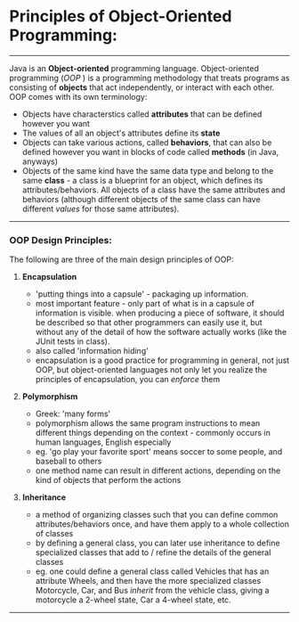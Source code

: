 # Principles of Object-Oriented Programming:

***

Java is an **Object-oriented** programming language. Object-oriented programming (*OOP* ) 	is a programming methodology that treats programs as consisting of **objects** that act independently, or interact with each other. OOP comes with its own terminology: 

- Objects have characterstics called **attributes** that can be defined however you want
- The values of all an object's attributes define its **state**
- Objects can take various actions, called **behaviors**, that can also be defined however you want in blocks of code called **methods** (in Java, anyways)
- Objects of the same kind have the same data type and belong to the same **class** - a class is a blueprint for an object, which defines its attributes/behaviors. All objects of a class have the same attributes and behaviors (although different objects of the same class can have different *values* for those same attributes).


***

### OOP Design Principles:

The following are three of the main design principles of OOP:


1. **Encapsulation**
	- 'putting things into a capsule' - packaging up information.
	-  most important feature - only part of what is in a capsule of information is visible. when producing a piece of software, it should be described so that other programmers can easily use it, but without any of the detail of how the software actually works (like the JUnit tests in class).
	-   also called 'information hiding'
	-   encapsulation is a good practice for programming in general, not just OOP,  but object-oriented languages not only let you realize the principles of encapsulation, you can *enforce* them

2. **Polymorphism**
	- Greek: 'many forms'
	- polymorphism allows the same program instructions to mean different things depending on the context - commonly occurs in human languages, English especially
	- eg. 'go play your favorite sport' means soccer to some people, and baseball to others
	- one method name can result in different actions, depending on the kind of objects that perform the actions

3. **Inheritance**
	- a method of organizing classes such that you can define common attributes/behaviors once, and have them apply to a whole collection of classes
	- by defining a general class, you can later use inheritance to define specialized classes that add to / refine the details of the general classes
	- eg. one could define a general class called Vehicles that has an attribute Wheels, and then have the more specialized classes Motorcycle, Car, and Bus *inherit* from the vehicle class, giving a motorcycle a 2-wheel state, Car a 4-wheel state, etc. 


***